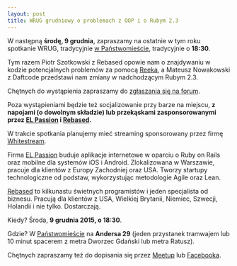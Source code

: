 ```yaml
---
layout: post
title: WRUG grudniowy o problemach z OOP i o Rubym 2.3
---
```


W następną **środę, 9 grudnia**, zapraszamy
na ostatnie w tym roku spotkanie WRUG, tradycyjnie
[w Państwomieście](http://panstwomiasto.pl), tradycyjnie o **18:30**.

Tym razem Piotr Szotkowski z Rebased opowie nam
o znajdywaniu w kodzie potencjalnych problemów za pomocą
[Reeka](https://github.com/troessner/reek), a Mateusz Nowakowski
z Daftcode przedstawi nam zmiany w nadchodzącym Rubym 2.3.

Chętnych do wystąpienia zapraszamy do [zgłaszania się na
forum](http://forum.rubyonrails.pl/t/wrug-grudniowy-9-12-2015-sroda/11046).

Poza wystąpieniami będzie też socjalizowanie przy barze na
miejscu, **z napojami (o dowolnym składzie) lub przekąskami
zasponsorowanymi przez [EL Passion](http://www.elpassion.com)
i [Rebased](http://rebased.pl).**

W trakcie spotkania planujemy mieć streaming sponsorowany
przez firmę [Whitestream](http://whitestream.pl/wrug/).

Firma [EL Passion](http://www.elpassion.com) buduje aplikacje
internetowe w oparciu o Ruby on Rails oraz mobilne dla systemów
iOS i Android. Zlokalizowana w Warszawie, pracuje dla klientów
z Europy Zachodniej oraz USA. Tworzy startupy technologiczne od
podstaw, wykorzystując metodologie Agile oraz Lean.

[Rebased](http://rebased.pl) to kilkunastu świetnych programistów
i jeden specjalista od biznesu. Pracują dla klientów z USA, Wielkiej
Brytanii, Niemiec, Szwecji, Holandii i nie tylko. Dostarczają.

Kiedy? Środa, **9 grudnia 2015, o 18:30**.

Gdzie? W [Państwomieście](http://panstwomiasto.pl) na
**Andersa 29** (jeden przystanek tramwajem lub 10 minut
spacerem z metra Dworzec Gdański lub metra Ratusz).

Chętnych zapraszamy też do dopisania się przez
[Meetup](http://www.meetup.com/Warsaw-Ruby-Users-Group-WRUG/events/227147233/)
lub [Facebooka](https://www.facebook.com/events/762882667188549/).
